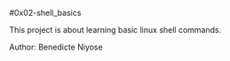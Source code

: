 #0x02-shell_basics

This project is about learning basic linux shell commands.

Author: Benedicte Niyose 
